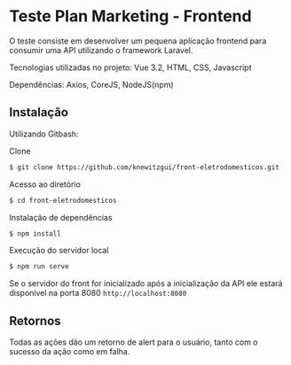 # Teste Plan Marketing - Frontend

O teste consiste em desenvolver um pequena aplicação frontend para consumir uma API utilizando o framework Laravel.

Tecnologias utilizadas no projeto: Vue 3.2, HTML, CSS, Javascript

Dependências: Axios, CoreJS, NodeJS(npm)

## Instalação
Utilizando Gitbash:

Clone
```bash
$ git clone https://github.com/knewitzgui/front-eletrodomesticos.git
```

Acesso ao diretório
```bash
$ cd front-eletrodomesticos
```

Instalação de dependências
```bash
$ npm install
```

Execução do servidor local
```bash
$ npm run serve
```
Se o servidor do front for inicializado após a inicialização da API ele estará disponível na porta 8080
``
http://localhost:8080
``

## Retornos

Todas as ações dão um retorno de alert para o usuário, tanto com o sucesso da ação como em falha.
